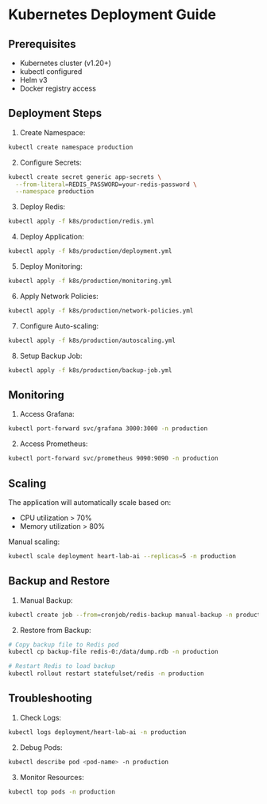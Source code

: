 # Kubernetes Deployment Guide

## Prerequisites

- Kubernetes cluster (v1.20+)
- kubectl configured
- Helm v3
- Docker registry access

## Deployment Steps

1. Create Namespace:
```bash
kubectl create namespace production
```

2. Configure Secrets:
```bash
kubectl create secret generic app-secrets \
  --from-literal=REDIS_PASSWORD=your-redis-password \
  --namespace production
```

3. Deploy Redis:
```bash
kubectl apply -f k8s/production/redis.yml
```

4. Deploy Application:
```bash
kubectl apply -f k8s/production/deployment.yml
```

5. Deploy Monitoring:
```bash
kubectl apply -f k8s/production/monitoring.yml
```

6. Apply Network Policies:
```bash
kubectl apply -f k8s/production/network-policies.yml
```

7. Configure Auto-scaling:
```bash
kubectl apply -f k8s/production/autoscaling.yml
```

8. Setup Backup Job:
```bash
kubectl apply -f k8s/production/backup-job.yml
```

## Monitoring

1. Access Grafana:
```bash
kubectl port-forward svc/grafana 3000:3000 -n production
```

2. Access Prometheus:
```bash
kubectl port-forward svc/prometheus 9090:9090 -n production
```

## Scaling

The application will automatically scale based on:
- CPU utilization > 70%
- Memory utilization > 80%

Manual scaling:
```bash
kubectl scale deployment heart-lab-ai --replicas=5 -n production
```

## Backup and Restore

1. Manual Backup:
```bash
kubectl create job --from=cronjob/redis-backup manual-backup -n production
```

2. Restore from Backup:
```bash
# Copy backup file to Redis pod
kubectl cp backup-file redis-0:/data/dump.rdb -n production

# Restart Redis to load backup
kubectl rollout restart statefulset/redis -n production
```

## Troubleshooting

1. Check Logs:
```bash
kubectl logs deployment/heart-lab-ai -n production
```

2. Debug Pods:
```bash
kubectl describe pod <pod-name> -n production
```

3. Monitor Resources:
```bash
kubectl top pods -n production
```